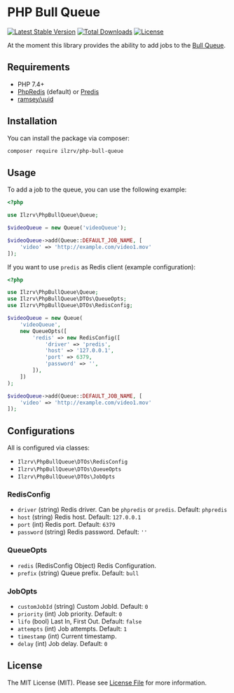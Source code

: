 # PHP Bull Queue
[![Latest Stable Version](https://img.shields.io/packagist/v/ilzrv/php-bull-queue.svg)](https://packagist.org/packages/ilzrv/php-bull-queue)
[![Total Downloads](https://img.shields.io/packagist/dt/ilzrv/php-bull-queue.svg)](https://packagist.org/packages/ilzrv/php-bull-queue)
[![License](https://img.shields.io/github/license/ilzrv/php-bull-queue.svg)](https://packagist.org/packages/ilzrv/php-bull-queue)

At the moment this library provides the ability to add jobs to the [Bull Queue](https://github.com/OptimalBits/bull).

## Requirements
 * PHP 7.4+
 * [PhpRedis](https://github.com/phpredis/phpredis) (default) or [Predis](https://github.com/predis/predis)
 * [ramsey/uuid](https://github.com/ramsey/uuid)

## Installation

You can install the package via composer:

```bash
composer require ilzrv/php-bull-queue
```

## Usage

To add a job to the queue, you can use the following example:

```php
<?php

use Ilzrv\PhpBullQueue\Queue;

$videoQueue = new Queue('videoQueue');

$videoQueue->add(Queue::DEFAULT_JOB_NAME, [
    'video' => 'http://example.com/video1.mov'
]);
```

If you want to use `predis` as Redis client (example configuration):

```php
<?php

use Ilzrv\PhpBullQueue\Queue;
use Ilzrv\PhpBullQueue\DTOs\QueueOpts;
use Ilzrv\PhpBullQueue\DTOs\RedisConfig;

$videoQueue = new Queue(
    'videoQueue',
    new QueueOpts([
        'redis' => new RedisConfig([
            'driver' => 'predis',
            'host' => '127.0.0.1',
            'port' => 6379,
            'password' => '',
        ]),
    ])
);

$videoQueue->add(Queue::DEFAULT_JOB_NAME, [
    'video' => 'http://example.com/video1.mov'
]);

```

## Configurations

All is configured via classes:

* `Ilzrv\PhpBullQueue\DTOs\RedisConfig`
* `Ilzrv\PhpBullQueue\DTOs\QueueOpts`
* `Ilzrv\PhpBullQueue\DTOs\JobOpts`

### RedisConfig
* `driver` (string) Redis driver. Can be `phpredis` or `predis`. Default: `phpredis`
* `host` (string) Redis host. Default: `127.0.0.1`
* `port` (int) Redis port. Default: `6379`
* `password` (string) Redis password. Default: `''`

### QueueOpts
* `redis` (RedisConfig Object) Redis Configuration.
* `prefix` (string) Queue prefix. Default: `bull`

### JobOpts
* `customJobId` (string) Custom JobId. Default: `0`
* `priority` (int) Job priority. Default: `0`
* `lifo` (bool) Last In, First Out. Default: `false`
* `attempts` (int) Job attempts. Default: `1`
* `timestamp` (int) Current timestamp.
* `delay` (int) Job delay. Default: `0`

## License

The MIT License (MIT). Please see [License File](LICENSE) for more information.
